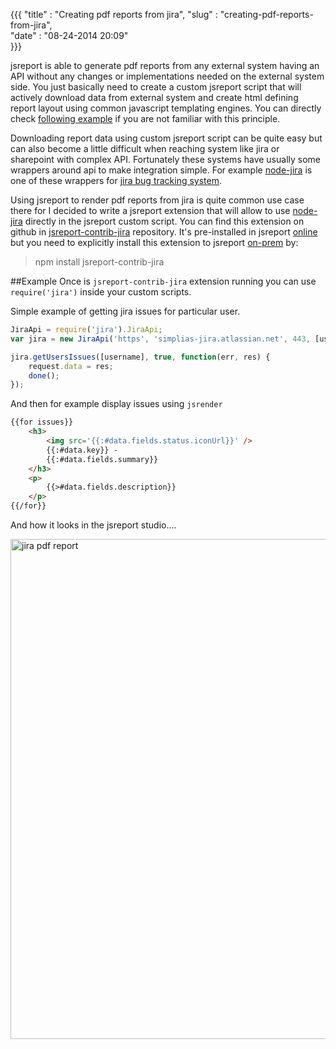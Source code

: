 {{{
    "title"    : "Creating pdf reports from jira",
    "slug"     : "creating-pdf-reports-from-jira",  
    "date"     : "08-24-2014 20:09"    
}}}

jsreport is able to generate pdf reports from any external system having an API without any changes or implementations needed on the external system side. You just basically need to create a custom jsreport script that will actively download data from external system and create html defining report layout using common javascript templating engines. You can directly check [following example](https://playground.jsreport.net/#/playground/lyWJuycgAc) if you are not familiar with this principle.

Downloading report data using custom jsreport script can be quite easy but can also become a little difficult when reaching system like jira or sharepoint with complex API. Fortunately these systems have usually some wrappers around api to make integration simple.  For example [node-jira](https://github.com/steves/node-jira) is one of these wrappers for [jira bug tracking system](https://www.atlassian.com/software/jira).

Using jsreport to render pdf reports from jira is quite common use case there for I decided to write a jsreport extension that will allow to use [node-jira](https://github.com/steves/node-jira) directly in the jsreport custom script. You can find this extension on github in [jsreport-contrib-jira](https://github.com/jsreport/jsreport-contrib-jira) repository. It's pre-installed in jsreport [online](http://jsreport.net/online) but you need to explicitly install this extension to jsreport [on-prem](http://jsreport.net/on-prem) by:

> npm install jsreport-contrib-jira

##Example
Once is `jsreport-contrib-jira` extension running you can use `require('jira')` inside your custom scripts.

Simple example of getting jira issues for particular user.

```javascript
JiraApi = require('jira').JiraApi;
var jira = new JiraApi('https', 'simplias-jira.atlassian.net', 443, [username], [password], '2');

jira.getUsersIssues([username], true, function(err, res) {
    request.data = res;
    done();    
});
```

And then for example display issues using `jsrender`
```html
{{for issues}}
    <h3>
        <img src='{{:#data.fields.status.iconUrl}}' /> 
        {{:#data.key}} - 
        {{:#data.fields.summary}}
    </h3>
    <p>
        {{>#data.fields.description}}
    </p>
{{/for}}
```

And how it looks in the jsreport studio....



<a href="http://jsreport.net/img/blog/jira.png" target="_blank">
<img src="http://jsreport.net/img/blog/jira.png" alt="jira pdf report" style="width: 800px;"/>
</a>

>


